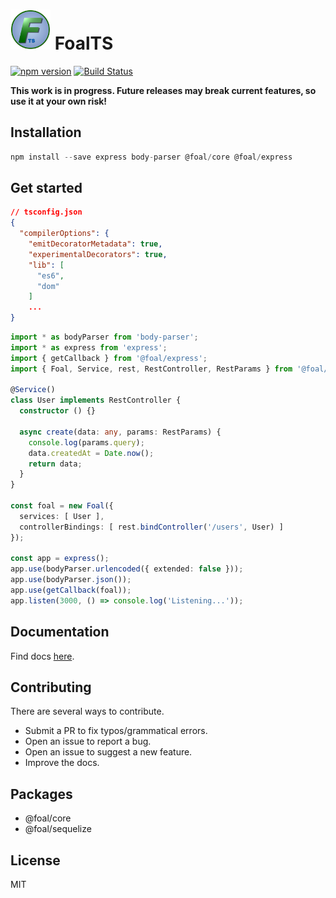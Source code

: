 # ![Logo](./docs/logo_64.png) FoalTS

[![npm version](https://badge.fury.io/js/%40foal%2Fcore.svg)](https://badge.fury.io/js/%40foal%2Fcore)
[![Build Status](https://travis-ci.org/FoalTS/foal.svg?branch=add-travis)](https://travis-ci.org/FoalTS/foal)

**This work is in progress. Future releases may break current features, so use it at your own risk!**

## Installation

```ts
npm install --save express body-parser @foal/core @foal/express
```

## Get started

```json
// tsconfig.json
{
  "compilerOptions": {
    "emitDecoratorMetadata": true,
    "experimentalDecorators": true,
    "lib": [
      "es6",
      "dom"
    ]
    ...
}
```

```ts
import * as bodyParser from 'body-parser';
import * as express from 'express';
import { getCallback } from '@foal/express';
import { Foal, Service, rest, RestController, RestParams } from '@foal/core';

@Service()
class User implements RestController {
  constructor () {}

  async create(data: any, params: RestParams) {
    console.log(params.query);
    data.createdAt = Date.now();
    return data;
  }
}

const foal = new Foal({
  services: [ User ],
  controllerBindings: [ rest.bindController('/users', User) ]
});

const app = express();
app.use(bodyParser.urlencoded({ extended: false }));
app.use(bodyParser.json());
app.use(getCallback(foal));
app.listen(3000, () => console.log('Listening...'));

```

## Documentation

Find docs [here](https://foalts.gitbooks.io/docs/content/).

## Contributing

There are several ways to contribute.

- Submit a PR to fix typos/grammatical errors.
- Open an issue to report a bug.
- Open an issue to suggest a new feature.
- Improve the docs.

## Packages

- @foal/core
- @foal/sequelize

## License

MIT